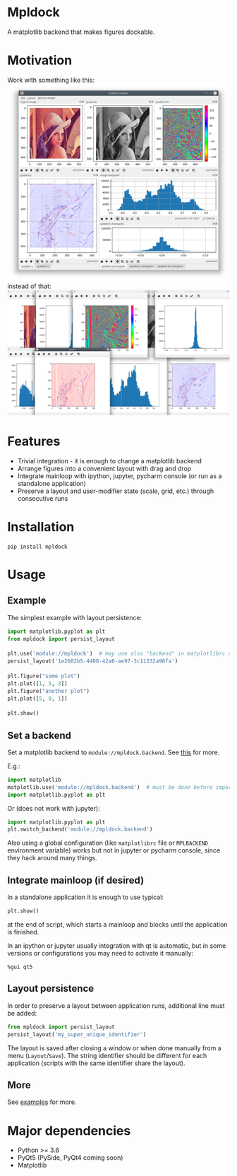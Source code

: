 # Mpldock
A matplotlib backend that makes figures dockable.

# Motivation
Work with something like this:
![docked layout](assets/docked.png)
instead of that:
![windowed layout](assets/windows.png)

# Features
* Trivial integration - it is enough to change a matplotlib backend
* Arrange figures into a convenient layout with drag and drop
* Integrate mainloop with ipython, jupyter, pycharm console (or run as a standalone application)
* Preserve a layout and user-modifier state (scale, grid, etc.) through consecutive runs


# Installation
```
pip install mpldock
```
# Usage
## Example
The simplest example with layout persistence:
```python
import matplotlib.pyplot as plt
from mpldock import persist_layout

plt.use('module://mpldock')  # may use also "backend" in matplotlibrc or MPLBACKEND env var
persist_layout('1e2682b5-4408-42a6-ae97-3c11332a96fa')

plt.figure("some plot")
plt.plot([1, 5, 3])
plt.figure("another plot")
plt.plot([5, 0, 1])

plt.show()

``` 
## Set a backend
Set a matplotlib backend to `module://mpldock.backend`. See [this](https://matplotlib.org/faq/usage_faq.html?highlight=backend#what-is-a-backend) for more.

E.g.:
```python
import matplotlib
matplotlib.use('module://mpldock.backend')  # must be done before importing pyplot
import matplotlib.pyplot as plt
```

Or (does not work with jupyter):
```python
import matplotlib.pyplot as plt
plt.switch_backend('module://mpldock.backend')
```

Also using a global configuration (like `matplotlibrc` file or `MPLBACKEND` environment variable) works but not in jupyter or pycharm console, since they hack around many things.

## Integrate mainloop (if desired)
In a standalone application it is enough to use typical:
```python
plt.show()
```
at the end of script, which starts a mainloop and blocks until the application is finished.

In an ipython or jupyter usually integration with qt is automatic, but in some versions or configurations you may need to activate it manually:
```
%gui qt5
```

## Layout persistence
In order to preserve a layout between application runs, additional line must be added:
```python
from mpldock import persist_layout
persist_layout('my_super_unique_identifier')
```
The layout is saved after closing a window or when done manually from a menu (`Layout`/`Save`). The string identifier
 should be different for each application (scripts with the same identifier share the layout).

## More
See [examples](examples) for more.

# Major dependencies
* Python >= 3.6
* PyQt5 (PySide, PyQt4 coming soon)
* Matplotlib
